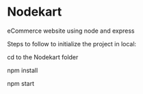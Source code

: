 # Nodekart
eCommerce website using node and express

Steps to follow to initialize the project in local:

cd to the Nodekart folder


npm install


npm start 

